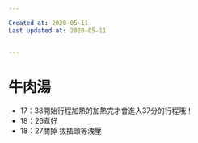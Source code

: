 ```yaml
---

Created at: 2020-05-11
Last updated at: 2020-05-11


---
```


# 牛肉湯


* 17：38開始行程加熱的加熱完才會進入37分的行程哦！
* 18：26煮好
* 18：27關掉 拔插頭等洩壓

